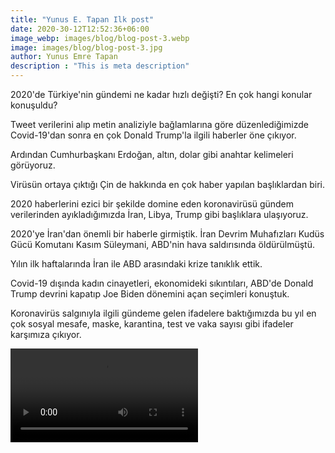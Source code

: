 ```yaml
---
title: "Yunus E. Tapan Ilk post"
date: 2020-30-12T12:52:36+06:00
image_webp: images/blog/blog-post-3.webp
image: images/blog/blog-post-3.jpg
author: Yunus Emre Tapan
description : "This is meta description"
---
```


2020'de Türkiye'nin gündemi ne kadar hızlı değişti? En çok hangi konular konuşuldu?

Tweet verilerini alıp metin analiziyle bağlamlarına göre düzenlediğimizde Covid-19'dan sonra en çok Donald Trump'la ilgili haberler öne çıkıyor.

Ardından Cumhurbaşkanı Erdoğan, altın, dolar gibi anahtar kelimeleri görüyoruz.

Virüsün ortaya çıktığı Çin de hakkında en çok haber yapılan başlıklardan biri.

2020 haberlerini ezici bir şekilde domine eden koronavirüsü gündem verilerinden ayıkladığımızda İran, Libya, Trump gibi başlıklara ulaşıyoruz.

2020'ye İran'dan önemli bir haberle girmiştik. İran Devrim Muhafızları Kudüs Gücü Komutanı Kasım Süleymani, ABD'nin hava saldırısında öldürülmüştü.

Yılın ilk haftalarında İran ile ABD arasındaki krize tanıklık ettik.

Covid-19 dışında kadın cinayetleri, ekonomideki sıkıntıları, ABD'de Donald Trump devrini kapatıp Joe Biden dönemini açan seçimleri konuştuk.


Koronavirüs salgınıyla ilgili gündeme gelen ifadelere baktığımızda bu yıl en çok sosyal mesafe, maske, karantina, test ve vaka sayısı gibi ifadeler karşımıza çıkıyor.



![bbc](/images/blog/bbc/yet-bbc.mp4)